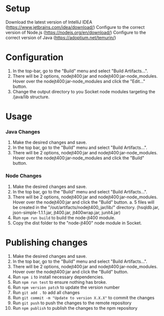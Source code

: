 # Setup
Download the latest version of IntelliJ IDEA (https://www.jetbrains.com/idea/download/)
Configure to the correct version of Node.js (https://nodejs.org/en/download/)
Configure to the correct version of Java (https://adoptium.net/temurin/)

# Configuration
1. In the top-bar, go to the "Build" menu and select "Build Artifacts...".
2. There will be 2 options, nodejt400:jar and nodejt400:jar-node_modules. Hover
over the nodejt400:jar-node_modules and click the "Edit..." button.
3. Change the output directory to you Socket node modules targeting the /java/lib structure.

# Usage

### Java Changes
1. Make the desired changes and save.
2. In the top bar, go to the "Build" menu and select "Build Artifacts...". 
3. There will be 2 options, nodejt400:jar and nodejt400:jar-node_modules. Hover over the nodejt400:jar-node_modules and click the "Build" button.

### Node Changes
1. Make the desired changes and save.
2. In the top bar, go to the "Build" menu and select "Build Artifacts...". 
3. There will be 2 options, nodejt400:jar and nodejt400:jar-node_modules. Hover over the nodejt400:jar and click the "Build" button.
    a. 5 files will be created in the "/out/artifacts/nodejt400_jar/lib/" directory.
    (hsqldb.jar, json-simple-1.1.1.jar, jt400.jar, jt400wrap.jar, junit4.jar)
4. Run `npm run build` to build the node-jt400 module.
5. Copy the dist folder to the "node-jt400" node module in Socket.

# Publishing changes
1. Make the desired changes and save.
2. In the top bar, go to the "Build" menu and select "Build Artifacts...". 
3. There will be 2 options, nodejt400:jar and nodejt400:jar-node_modules. Hover over the nodejt400:jar and click the "Build" button.
4. Run `npm i` to install necessary dependencies.
5. Run `npm run test` to ensure nothing has broke.
6. Run `npm version patch` to update the version number
7. Run `git add .` to add all changes
8. Run `git commit -m "Update to version X.X.X"` to commit the changes
9. Run `git push` to push the changes to the remote repository
10. Run `npm publish` to publish the changes to the npm repository
